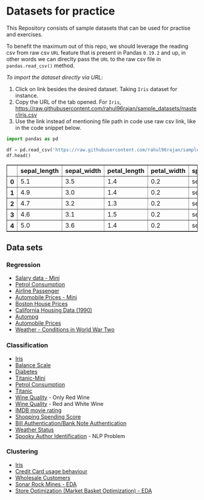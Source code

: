 # Datasets for practice
This Repository consists of sample datasets that can be used for practise and exercises.

To benefit the maximum out of this repo, we should leverage the reading csv from raw csv `URL` feature that is present in Pandas `0.19.2` and up, in other words we can direclty pass the `URL` to the raw csv file in `pandas.read_csv()` method.

*To import the dataset directly via URL*: 
1. Click on link besides the desired dataset.
    Taking `Iris` dataset for instance.
2. Copy the URL of the tab opened.
    For `Iris`,  https://raw.githubusercontent.com/rahul96rajan/sample_datasets/master/iris.csv
3. Use the link instead of mentioning file path in code use raw csv link, like in the code snippet below.


```python
import pandas as pd

df = pd.read_csv('https://raw.githubusercontent.com/rahul96rajan/sample_datasets/master/iris.csv')
df.head()
```

<table class="dataframe" border="1">
  <thead>
    <tr>
      <th></th>
      <th>sepal_length</th>
      <th>sepal_width</th>
      <th>petal_length</th>
      <th>petal_width</th>
      <th>species</th>
    </tr>
  </thead>
  <tbody>
    <tr>
      <th>0</th>
      <td>5.1</td>
      <td>3.5</td>
      <td>1.4</td>
      <td>0.2</td>
      <td>setosa</td>
    </tr>
    <tr>
      <th>1</th>
      <td>4.9</td>
      <td>3.0</td>
      <td>1.4</td>
      <td>0.2</td>
      <td>setosa</td>
    </tr>
    <tr>
      <th>2</th>
      <td>4.7</td>
      <td>3.2</td>
      <td>1.3</td>
      <td>0.2</td>
      <td>setosa</td>
    </tr>
    <tr>
      <th>3</th>
      <td>4.6</td>
      <td>3.1</td>
      <td>1.5</td>
      <td>0.2</td>
      <td>setosa</td>
    </tr>
    <tr>
      <th>4</th>
      <td>5.0</td>
      <td>3.6</td>
      <td>1.4</td>
      <td>0.2</td>
      <td>setosa</td>
    </tr>
  </tbody>
</table>



## Data sets


### Regression
* [Salary data - Mini](https://raw.githubusercontent.com/rahul96rajan/sample_datasets/master/salary_data.csv)
* [Petrol Consumption](https://raw.githubusercontent.com/rahul96rajan/sample_datasets/master/petrol_consumption.csv)
* [Airline Passenger](https://raw.githubusercontent.com/rahul96rajan/sample_datasets/master/airline_passengers.csv)
* [Automobile Prices - Mini](https://raw.githubusercontent.com/rahul96rajan/sample_datasets/master/Automobile_mini.csv)
* [Boston House Prices](https://raw.githubusercontent.com/rahul96rajan/sample_datasets/master/boston_housing.csv)
* [California Housing Data (1990)](https://raw.githubusercontent.com/rahul96rajan/sample_datasets/master/cal_housing.csv)
* [Autompg](https://raw.githubusercontent.com/rahul96rajan/sample_datasets/master/auto-mpg.csv)
* [Automobile Prices](https://raw.githubusercontent.com/rahul96rajan/sample_datasets/master/Automobile.csv)
* [Weather - Conditions in World War Two](https://raw.githubusercontent.com/rahul96rajan/sample_datasets/master/Weather.csv)




### Classification
* [Iris](https://raw.githubusercontent.com/rahul96rajan/sample_datasets/master/iris.csv)
* [Balance Scale](https://raw.githubusercontent.com/rahul96rajan/sample_datasets/master/balance.csv)
* [Diabetes](https://raw.githubusercontent.com/rahul96rajan/sample_datasets/master/diabetes.csv)
* [Titanic-Mini](https://raw.githubusercontent.com/rahul96rajan/sample_datasets/master/Titanic_Smaller_Ver.csv)
* [Petrol Consumption](https://raw.githubusercontent.com/rahul96rajan/sample_datasets/master/petrol_consumption.csv)
* [Titanic](https://raw.githubusercontent.com/rahul96rajan/sample_datasets/master/titanic.csv)
* [Wine Quality](https://raw.githubusercontent.com/rahul96rajan/sample_datasets/master/winequality-red.csv) - Only Red Wine
* [Wine Quality](https://raw.githubusercontent.com/rahul96rajan/sample_datasets/master/winequality.csv) - Red and White Wine
* [IMDB movie rating](https://raw.githubusercontent.com/rahul96rajan/sample_datasets/master/movie_metadata.csv)
* [Shopping Spending Score](https://raw.githubusercontent.com/rahul96rajan/sample_datasets/master/shopping_data.csv)
* [Bill Authentication/Bank Note Authentication](https://raw.githubusercontent.com/rahul96rajan/sample_datasets/master/bank_bill_authentication.csv)
* [Weather Status](https://raw.githubusercontent.com/rahul96rajan/sample_datasets/master/weather_mini.csv)
* [Spooky Author Identification](https://raw.githubusercontent.com/rahul96rajan/sample_datasets/master/spooky_author_identification.csv) - NLP Problem


### Clustering 
* [Iris](https://raw.githubusercontent.com/rahul96rajan/sample_datasets/master/iris.csv)
* [Credit Card usage behaviour](https://raw.githubusercontent.com/rahul96rajan/sample_datasets/master/credit_card.csv)
* [Wholesale Customers](https://raw.githubusercontent.com/rahul96rajan/sample_datasets/master/Wholesale_customers.csv)
* [Sonar Rock Mines - EDA](https://raw.githubusercontent.com/rahul96rajan/sample_datasets/master/sonar_mine.csv)
* [Store Optimization (Market Basket Optimization) - EDA](https://raw.githubusercontent.com/rahul96rajan/sample_datasets/master/Market_Basket_Optimisation.csv)

